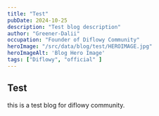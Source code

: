 ```yaml
---
title: "Test"
pubDate: 2024-10-25
description: "Test blog description"
author: "Greener-Dalii"
occupation: "Founder of Diflowy Community"
heroImage: "/src/data/blog/test/HEROIMAGE.jpg"
heroImageAlt: 'Blog Hero Image'
tags: ["Diflowy", "official" ]
---
```


## Test

this is a test blog for diflowy community.